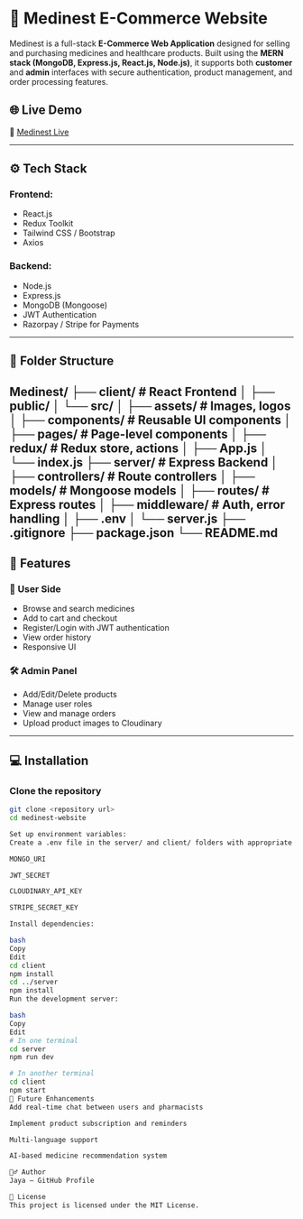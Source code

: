 # 🏥 Medinest E-Commerce Website

Medinest is a full-stack **E-Commerce Web Application** designed for selling and purchasing medicines and healthcare products. Built using the **MERN stack (MongoDB, Express.js, React.js, Node.js)**, it supports both **customer** and **admin** interfaces with secure authentication, product management, and order processing features.

## 🌐 Live Demo

🔗 [Medinest Live](https://medinest-z0ol.onrender.com) 

---

## ⚙️ Tech Stack

### Frontend:
- React.js
- Redux Toolkit
- Tailwind CSS / Bootstrap
- Axios

### Backend:
- Node.js
- Express.js
- MongoDB (Mongoose)
- JWT Authentication
- Razorpay / Stripe for Payments

---


## 📁 Folder Structure

Medinest/
├── client/ # React Frontend
│ ├── public/
│ └── src/
│ ├── assets/ # Images, logos
│ ├── components/ # Reusable UI components
│ ├── pages/ # Page-level components
│ ├── redux/ # Redux store, actions
│ ├── App.js
│ └── index.js
├── server/ # Express Backend
│ ├── controllers/ # Route controllers
│ ├── models/ # Mongoose models
│ ├── routes/ # Express routes
│ ├── middleware/ # Auth, error handling
│ ├── .env
│ └── server.js
├── .gitignore
├── package.json
└── README.md
---

## 🔑 Features

### 🛒 User Side
- Browse and search medicines
- Add to cart and checkout
- Register/Login with JWT authentication
- View order history
- Responsive UI

### 🛠️ Admin Panel
- Add/Edit/Delete products
- Manage user roles
- View and manage orders
- Upload product images to Cloudinary

---

## 💻 Installation

### Clone the repository

```bash
git clone <repository url>
cd medinest-website

Set up environment variables:
Create a .env file in the server/ and client/ folders with appropriate keys like:

MONGO_URI

JWT_SECRET

CLOUDINARY_API_KEY

STRIPE_SECRET_KEY

Install dependencies:

bash
Copy
Edit
cd client
npm install
cd ../server
npm install
Run the development server:

bash
Copy
Edit
# In one terminal
cd server
npm run dev

# In another terminal
cd client
npm start
🧩 Future Enhancements
Add real-time chat between users and pharmacists

Implement product subscription and reminders

Multi-language support

AI-based medicine recommendation system

🙋‍♂️ Author
Jaya – GitHub Profile

📝 License
This project is licensed under the MIT License.


